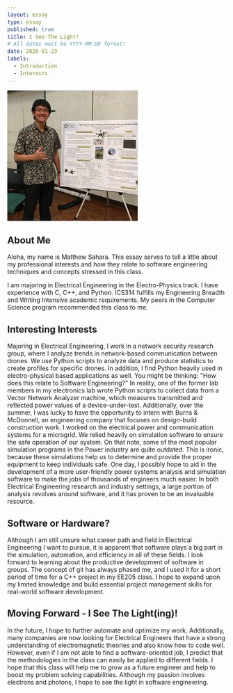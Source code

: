```yaml
---
layout: essay
type: essay
published: true
title: I See The Light!
# All dates must be YYYY-MM-DD format!
date: 2020-01-23
labels:
  - Introduction
  - Interests
---
```


<img class="ui medium left floated rounded image" src="../images/intro_mePoster.jpg">

## About Me
Aloha, my name is Matthew Sahara. This essay serves to tell a little about my professional interests and how they relate to software engineering techniques and concepts stressed in this class.

I am majoring in Electrical Engineering in the Electro-Physics track. I have experience with C, C++, and Python. ICS314 fulfills my Engineering Breadth and Writing Intensive academic requirements. My peers in the Computer Science program recommended this class to me.


## Interesting Interests
Majoring in Electrical Engineering, I work in a network security research group, where I analyze trends in network-based communication between drones. We use Python scripts to analyze data and produce statistics to create profiles for specific drones. In addition, I find Python heavily used in electro-physical based applications as well. You might be thinking: "How does this relate to Software Engineering?" In reality, one of the former lab members in my electronics lab wrote Python scripts to collect data from a Vector Network Analyzer machine, which measures transmitted and reflected power values of a device-under-test. Additionally, over the summer, I was lucky to have the opportunity to intern with Burns & McDonnell, an engineering company that focuses on design-build construction work. I worked on the electrical power and communication systems for a microgrid. We relied heavily on simulation software to ensure the safe operation of our system. On that note, some of the most popular simulation programs in the Power industry are quite outdated. This is ironic, because these simulations help us to determine and provide the proper equipment to keep individuals safe. One day, I possibly hope to aid in the development of a more user-friendly power systems analysis and simulation software to make the jobs of thousands of engineers much easier. In both Electrical Engineering research and industry settings, a large portion of analysis revolves around software, and it has proven to be an invaluable resource.


## Software or Hardware?
Although I am still unsure what career path and field in Electrical Engineering I want to pursue, it is apparent that software plays a big part in the simulation, automation, and efficiency in all of these fields. I look forward to learning about the productive development of software in groups. The concept of git has always phased me, and I used it for a short period of time for a C++ project in my EE205 class. I hope to expand upon my limited knowledge and build essential project management skills for real-world software development.


## Moving Forward - I See The Light(ing)!
In the future, I hope to further automate and optimize my work. Additionally, many companies are now looking for Electrical Engineers that have a strong understanding of electromagnetic theories and also know how to code well. However, even if I am not able to find a software-oriented job, I predict that the methodologies in the class can easily be applied to different fields. I hope that this class will help me to grow as a future engineer and help to boost my problem solving capabilities. Although my passion involves electrons and photons, I hope to see the light in software engineering.
